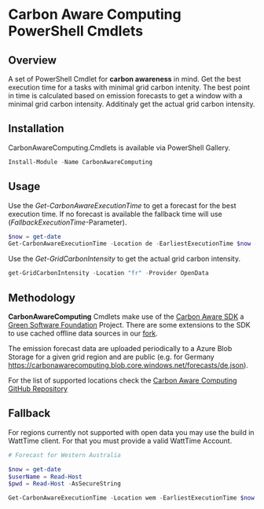 # Carbon Aware Computing PowerShell Cmdlets

## Overview

A set of PowerShell Cmdlet for **carbon awareness** in mind. Get the best execution time for a tasks with minimal grid carbon intenity. The best point in time is calculated based on emission forecasts to get a window with a minimal grid carbon intensity. 
Additinaly get the actual grid carbon intensity.

## Installation

CarbonAwareComputing.Cmdlets is available via PowerShell Gallery.

``` powershell
Install-Module -Name CarbonAwareComputing
```

## Usage

Use the *Get-CarbonAwareExecutionTime* to get a forecast for the best execution time. If no forecast is available the fallback time will use (*FallbackExecutionTime*-Parameter).

``` powershell
$now = get-date
Get-CarbonAwareExecutionTime -Location de -EarliestExecutionTime $now -LatestExecutionTime ($now).AddHours(10) -EstimatedExecutionDuration "00:10:00" 
```
Use the *Get-GridCarbonIntensity* to get the actual grid carbon intensity.

``` powershell
get-GridCarbonIntensity -Location "fr" -Provider OpenData 
```

## Methodology

**CarbonAwareComputing** Cmdlets make use of the [Carbon Aware SDK](https://github.com/Green-Software-Foundation/carbon-aware-sdk) a [Green Software Foundation](https://greensoftware.foundation/) Project. There are some extensions to the SDK to use cached offline data sources in our [fork](https://github.com/bluehands/carbon-aware-sdk).

The emission forecast data are uploaded periodically to a Azure Blob Storage for a given grid region and are public (e.g. for Germany <https://carbonawarecomputing.blob.core.windows.net/forecasts/de.json>).

For the list of supported locations check the [Carbon Aware Computing GitHub Repository](https://github.com/bluehands/Carbon-Aware-Computing)

## Fallback

For regions currently not supported with open data you may use the build in WattTime client. For that you must provide a valid WattTime Account.

``` powershell
# Forecast for Western Australia

$now = get-date
$userName = Read-Host
$pwd = Read-Host -AsSecureString

Get-CarbonAwareExecutionTime -Location wem -EarliestExecutionTime $now -LatestExecutionTime ($now).AddHours(10) -EstimatedExecutionDuration "00:10:00" -Provider WattTime -WattTimeUsername $userName -WattTimePassword $pwd
```